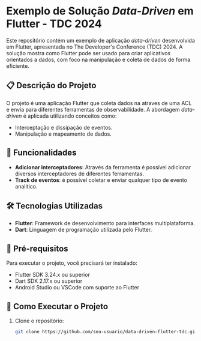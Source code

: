 # Exemplo de Solução *Data-Driven* em Flutter - TDC 2024

Este repositório contém um exemplo de aplicação *data-driven* desenvolvida em Flutter, apresentada no The Developer's Conference (TDC) 2024. A solução mostra como Flutter pode ser usado para criar aplicativos orientados a dados, com foco na manipulação e coleta de dados de forma eficiente.

## 📋 Descrição do Projeto

O projeto é uma aplicação Flutter que coleta dados na atraves de uma ACL e envia para diferentes ferramentas de observabilidade. A abordagem *data-driven* é aplicada utilizando conceitos como:
- Interceptação e dissipação de eventos.
- Manipulação e mapeamento de dados.

## 🚀 Funcionalidades

- **Adicionar interceptadores**: Através da ferramenta é possível adicionar diversos interceptadores de diferentes ferramentas.
- **Track de eventos**: é possível coletar e enviar qualquer tipo de evento analitico.

## 🛠️ Tecnologias Utilizadas

- **Flutter**: Framework de desenvolvimento para interfaces multiplataforma.
- **Dart**: Linguagem de programação utilizada pelo Flutter.

## 🔧 Pré-requisitos

Para executar o projeto, você precisará ter instalado:

- Flutter SDK 3.24.x ou superior
- Dart SDK 2.17.x ou superior
- Android Studio ou VSCode com suporte ao Flutter

## 🚀 Como Executar o Projeto

1. Clone o repositório:
   ```bash
   git clone https://github.com/seu-usuario/data-driven-flutter-tdc.git
